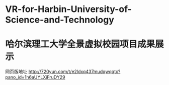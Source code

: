 # VR-for-Harbin-University-of-Science-and-Technology
# 哈尔滨理工大学全景虚拟校园项目成果展示
网页版地址
http://720yun.com/t/e2ldxq437mudqwqqtx?pano_id=1h6aUYLXiFruDY29
